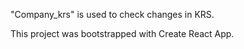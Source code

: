 "Company_krs" is used to check changes in KRS.


This project was bootstrapped with Create React App.
